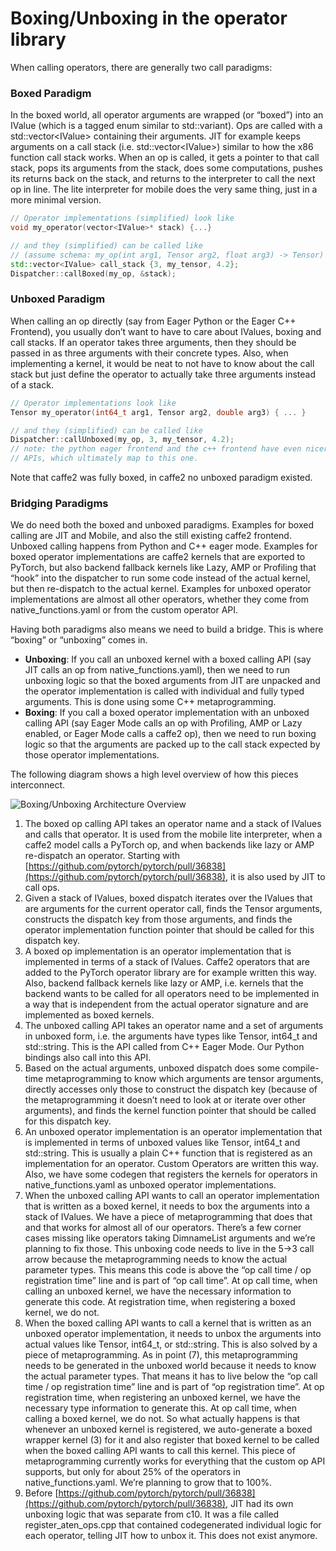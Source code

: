 
# Boxing/Unboxing in the operator library

When calling operators, there are generally two call paradigms:


### Boxed Paradigm

In the boxed world, all operator arguments are wrapped (or “boxed”) into an IValue (which is a tagged enum similar to std::variant). Ops are called with a std::vector&lt;IValue> containing their arguments. JIT for example keeps arguments on a call stack (i.e. std::vector&lt;IValue>) similar to how the x86 function call stack works. When an op is called, it gets a pointer to that call stack, pops its arguments from the stack, does some computations, pushes its returns back on the stack, and returns to the interpreter to call the next op in line. The lite interpreter for mobile does the very same thing, just in a more minimal version.


```cpp
// Operator implementations (simplified) look like
void my_operator(vector<IValue>* stack) {...}

// and they (simplified) can be called like
// (assume schema: my_op(int arg1, Tensor arg2, float arg3) -> Tensor)
std::vector<IValue> call_stack {3, my_tensor, 4.2};
Dispatcher::callBoxed(my_op, &stack);
```



### Unboxed Paradigm

When calling an op directly (say from Eager Python or the Eager C++ Frontend), you usually don’t want to have to care about IValues, boxing and call stacks. If an operator takes three arguments, then they should be passed in as three arguments with their concrete types. Also, when implementing a kernel, it would be neat to not have to know about the call stack but just define the operator to actually take three arguments instead of a stack.


```cpp
// Operator implementations look like
Tensor my_operator(int64_t arg1, Tensor arg2, double arg3) { ... }

// and they (simplified) can be called like
Dispatcher::callUnboxed(my_op, 3, my_tensor, 4.2);
// note: the python eager frontend and the c++ frontend have even nicer
// APIs, which ultimately map to this one.
```


Note that caffe2 was fully boxed, in caffe2 no unboxed paradigm existed.


### Bridging Paradigms

We do need both the boxed and unboxed paradigms. Examples for boxed calling are JIT and Mobile, and also the still existing caffe2 frontend. Unboxed calling happens from Python and C++ eager mode. Examples for boxed operator implementations are caffe2 kernels that are exported to PyTorch, but also backend fallback kernels like Lazy, AMP or Profiling that “hook” into the dispatcher to run some code instead of the actual kernel, but then re-dispatch to the actual kernel. Examples for unboxed operator implementations are almost all other operators, whether they come from native_functions.yaml or from the custom operator API.

Having both paradigms also means we need to build a bridge. This is where “boxing” or “unboxing” comes in.



*   **Unboxing**: If you call an unboxed kernel with a boxed calling API (say JIT calls an op from native_functions.yaml), then we need to run unboxing logic so that the boxed arguments from JIT are unpacked and the operator implementation is called with individual and fully typed arguments. This is done using some C++ metaprogramming.
*   **Boxing**: If you call a boxed operator implementation with an unboxed calling API (say Eager Mode calls an op with Profiling, AMP or Lazy enabled, or Eager Mode calls a caffe2 op), then we need to run boxing logic so that the arguments are packed up to the call stack expected by those operator implementations.

The following diagram shows a high level overview of how this pieces interconnect.

![Boxing/Unboxing Architecture Overview](/pytorch/pytorch/wiki/images/Boxing-and-Unboxing-in-the-PyTorch-Operator-Library.svg)

1. The boxed op calling API takes an operator name and a stack of IValues and calls that operator. It is used from the mobile lite interpreter, when a caffe2 model calls a PyTorch op, and when backends like lazy or AMP re-dispatch an operator. Starting with [https://github.com/pytorch/pytorch/pull/36838](https://github.com/pytorch/pytorch/pull/36838), it is also used by JIT to call ops.
2. Given a stack of IValues, boxed dispatch iterates over the IValues that are arguments for the current operator call, finds the Tensor arguments, constructs the dispatch key from those arguments, and finds the operator implementation function pointer that should be called for this dispatch key.
3. A boxed op implementation is an operator implementation that is implemented in terms of a stack of IValues. Caffe2 operators that are added to the PyTorch operator library are for example written this way. Also, backend fallback kernels like lazy or AMP, i.e. kernels that the backend wants to be called for all operators need to be implemented in a way that is independent from the actual operator signature and are implemented as boxed kernels.
4. The unboxed calling API takes an operator name and a set of arguments in unboxed form, i.e. the arguments have types like Tensor, int64_t and std::string. This is the API called from C++ Eager Mode. Our Python bindings also call into this API.
5. Based on the actual arguments, unboxed dispatch does some compile-time metaprogramming to know which arguments are tensor arguments, directly accesses only those to construct the dispatch key (because of the metaprogramming it doesn’t need to look at or iterate over other arguments), and finds the kernel function pointer that should be called for this dispatch key.
6. An unboxed operator implementation is an operator implementation that is implemented in terms of unboxed values like Tensor, int64_t and std::string. This is usually a plain C++ function that is registered as an implementation for an operator. Custom Operators are written this way. Also, we have some codegen that registers the kernels for operators in native_functions.yaml as unboxed operator implementations.
7. When the unboxed calling API wants to call an operator implementation that is written as a boxed kernel, it needs to box the arguments into a stack of IValues. We have a piece of metaprogramming that does that and that works for almost all of our operators. There’s a few corner cases missing like operators taking DimnameList arguments and we’re planning to fix those. This unboxing code needs to live in the 5->3 call arrow because the metaprogramming needs to know the actual parameter types. This means this code is above the “op call time / op registration time” line and is part of “op call time”. At op call time, when calling an unboxed kernel, we have the necessary information to generate this code. At registration time, when registering a boxed kernel, we do not.
8. When the boxed calling API wants to call a kernel that is written as an unboxed operator implementation, it needs to unbox the arguments into actual values like Tensor, int64_t, or std::string. This is also solved by a piece of metaprogramming. As in point (7), this metaprogramming needs to be generated in the unboxed world because it needs to know the actual parameter types. That means it has to live below the “op call time / op registration time” line and is part of “op registration time”. At op registration time, when registering an unboxed kernel, we have the necessary type information to generate this. At op call time, when calling a boxed kernel, we do not. So what actually happens is that whenever an unboxed kernel is registered, we auto-generate a boxed wrapper kernel (3) for it and also register that boxed kernel to be called when the boxed calling API wants to call this kernel. This piece of metaprogramming currently works for everything that the custom op API supports, but only for about 25% of the operators in native_functions.yaml. We’re planning to grow that to 100%.
9. Before [https://github.com/pytorch/pytorch/pull/36838](https://github.com/pytorch/pytorch/pull/36838), JIT had its own unboxing logic that was separate from c10. It was a file called register_aten_ops.cpp that contained codegenerated individual logic for each operator, telling JIT how to unbox it. This does not exist anymore.

